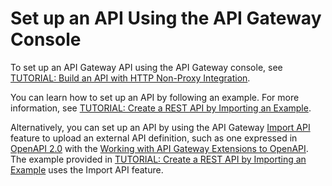 # Set up an API Using the API Gateway Console<a name="create-api-using-console"></a>

 To set up an API Gateway API using the API Gateway console, see [TUTORIAL: Build an API with HTTP Non\-Proxy Integration](api-gateway-create-api-step-by-step.md)\. 

 You can learn how to set up an API by following an example\. For more information, see [TUTORIAL: Create a REST API by Importing an Example](api-gateway-create-api-from-example.md)\. 

 Alternatively, you can set up an API by using the API Gateway [Import API](api-gateway-import-api.md) feature to upload an external API definition, such as one expressed in [OpenAPI 2\.0](https://github.com/OAI/OpenAPI-Specification/blob/master/versions/2.0.md) with the [Working with API Gateway Extensions to OpenAPI](api-gateway-swagger-extensions.md)\. The example provided in [TUTORIAL: Create a REST API by Importing an Example](api-gateway-create-api-from-example.md) uses the Import API feature\. 
